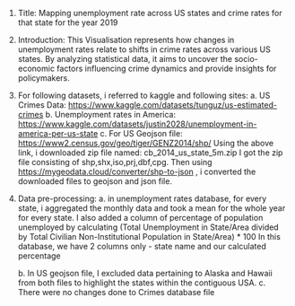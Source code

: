 1. Title: Mapping unemployment rate across US states and crime rates for that state for the year 2019
2. Introduction:
   This Visualisation represents how changes in unemployment rates relate to shifts in crime rates across various US states. By analyzing statistical data, it aims to uncover the socio-economic factors influencing crime dynamics and provide insights for policymakers.

3. For following datasets, i referred to kaggle and following sites:
   a. US Crimes Data: https://www.kaggle.com/datasets/tunguz/us-estimated-crimes
   b. Unemployment rates in America: https://www.kaggle.com/datasets/justin2028/unemployment-in-america-per-us-state
   c. For US Geojson file: https://www2.census.gov/geo/tiger/GENZ2014/shp/
   Using the above link, i downloaded zip file named: cb_2014_us_state_5m.zip
   I got the zip file consisting of shp,shx,iso,prj,dbf,cpg.
   Then using https://mygeodata.cloud/converter/shp-to-json , i converted the downloaded files to geojson and json file.
4. Data pre-processing:
   a. in unemployment rates database, for every state, i aggregated the monthly data and took a mean for the whole year for every state.
   I also added a column of percentage of population unemployed by calculating (Total Unemployment in State/Area divided by Total Civilian Non-Institutional Population in State/Area) \* 100
   In this database, we have 2 columns only - state name and our calculated percentage

   b. In US geojson file, I excluded data pertaining to Alaska and Hawaii from both files to highlight the states within the contiguous USA.
   c. There were no changes done to Crimes database file
